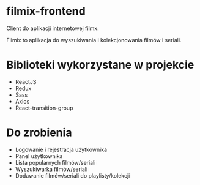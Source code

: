 # filmix-frontend

Client do aplikacji internetowej filmx. 

Filmix to aplikacja do wyszukiwania i kolekcjonowania filmów i seriali. 

# Biblioteki wykorzystane w projekcie
- ReactJS
- Redux
- Sass
- Axios
- React-transition-group

# Do zrobienia
- Logowanie i rejestracja użytkownika
- Panel użytkownika
- Lista popularnych filmów/seriali
- Wyszukiwarka filmów/seriali
- Dodawanie filmów/seriali do playlisty/kolekcji

